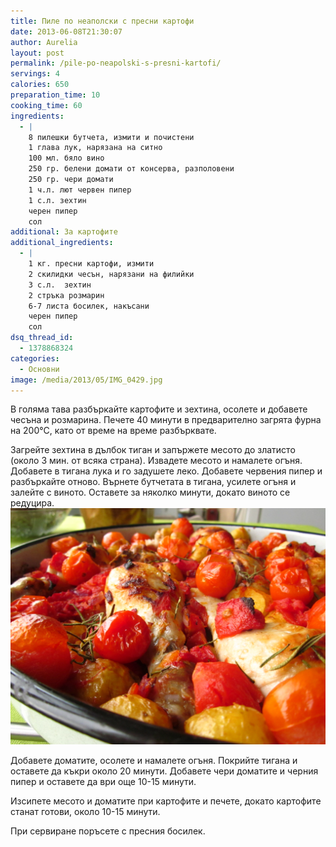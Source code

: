 ```yaml
---
title: Пиле по неаполски с пресни картофи
date: 2013-06-08T21:30:07
author: Aurelia
layout: post
permalink: /pile-po-neapolski-s-presni-kartofi/
servings: 4
calories: 650
preparation_time: 10
cooking_time: 60
ingredients:
  - |
    8 пилешки бутчета, измити и почистени
    1 глава лук, нарязана на ситно
    100 мл. бяло вино
    250 гр. белени домати от консерва, разполовени
    250 гр. чери домати
    1 ч.л. лют червен пипер
    1 с.л. зехтин
    черен пипер 
    сол
additional: За картофите
additional_ingredients:
  - |
    1 кг. пресни картофи, измити
    2 скилидки чесън, нарязани на филийки
    3 с.л.  зехтин
    2 стръка розмарин
    6-7 листа босилек, накъсани
    черен пипер 
    сол
dsq_thread_id:
  - 1378868324
categories:
  - Основни
image: /media/2013/05/IMG_0429.jpg
---
```

В голяма тава разбъркайте картофите и зехтина, осолете и добавете чесъна и розмарина. Печете 40 минути в предварително загрята фурна на 200°С, като от време на време разбърквате.
  
Загрейте зехтина в дълбок тиган и запържете месото до златисто (около 3 мин. от всяка страна). Извадете месото и намалете огъня. Добавете в тигана лука и го задушете леко. Добавете червения пипер и разбъркайте отново. Върнете бутчетата в тигана, усилете огъня и залейте с виното. Оставете за няколко минути, докато виното се редуцира.
<img src="/media/2013/05/IMG_0426.jpg" class="alignleft" />
  
Добавете доматите, осолете и намалете огъня. Покрийте тигана и оставете да къкри около 20 минути. Добавете чери доматите и черния пипер и оставете да ври още 10-15 минути.
  
Изсипете месото и доматите при картофите и печете, докато картофите станат готови, около 10-15 минути.
  
При сервиране поръсете с пресния босилек.